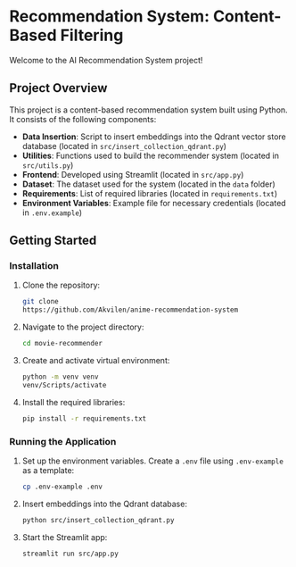 # Recommendation System: Content-Based Filtering

Welcome to the AI Recommendation System project!
## Project Overview

This project is a content-based recommendation system built using Python. It consists of the following components:
- **Data Insertion**: Script to insert embeddings into the Qdrant vector store database (located in `src/insert_collection_qdrant.py`)
- **Utilities**: Functions used to build the recommender system (located in `src/utils.py`)
- **Frontend**: Developed using Streamlit (located in `src/app.py`)
- **Dataset**: The dataset used for the system (located in the `data` folder)
- **Requirements**: List of required libraries (located in `requirements.txt`)
- **Environment Variables**: Example file for necessary credentials (located in `.env.example`)

## Getting Started

### Installation

1. Clone the repository:
    ```bash
    git clone
    https://github.com/Akvilen/anime-recommendation-system
    ```

2. Navigate to the project directory:
    ```bash
    cd movie-recommender
    ```
    
3. Create and activate virtual environment:
    ```bash
    python -m venv venv
    venv/Scripts/activate
    ```
    
4. Install the required libraries:
    ```bash
    pip install -r requirements.txt
    ```

### Running the Application

1. Set up the environment variables. Create a `.env` file using `.env-example` as a template:
    ```bash
    cp .env-example .env
     ```
2. Insert embeddings into the Qdrant database:
    ```bash
    python src/insert_collection_qdrant.py
    ```

3. Start the Streamlit app:
    ```bash
    streamlit run src/app.py
    ```


